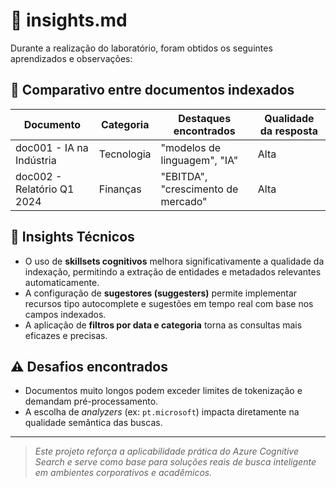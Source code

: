 # 📝 insights.md

Durante a realização do laboratório, foram obtidos os seguintes aprendizados e observações:

## 🔎 Comparativo entre documentos indexados

| Documento                    | Categoria   | Destaques encontrados           | Qualidade da resposta |
|------------------------------|-------------|----------------------------------|------------------------|
| doc001 - IA na Indústria     | Tecnologia  | "modelos de linguagem", "IA"     | Alta                   |
| doc002 - Relatório Q1 2024  | Finanças    | "EBITDA", "crescimento de mercado"| Alta                   |

## 📌 Insights Técnicos

- O uso de **skillsets cognitivos** melhora significativamente a qualidade da indexação, permitindo a extração de entidades e metadados relevantes automaticamente.
- A configuração de **sugestores (suggesters)** permite implementar recursos tipo autocomplete e sugestões em tempo real com base nos campos indexados.
- A aplicação de **filtros por data e categoria** torna as consultas mais eficazes e precisas.

## ⚠️ Desafios encontrados

- Documentos muito longos podem exceder limites de tokenização e demandam pré-processamento.
- A escolha de *analyzers* (ex: `pt.microsoft`) impacta diretamente na qualidade semântica das buscas.

---

> _Este projeto reforça a aplicabilidade prática do Azure Cognitive Search e serve como base para soluções reais de busca inteligente em ambientes corporativos e acadêmicos._
